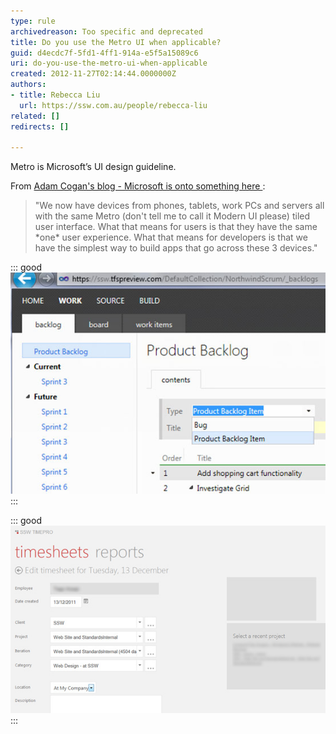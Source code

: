 ```yaml
---
type: rule
archivedreason: Too specific and deprecated
title: Do you use the Metro UI when applicable?
guid: d4ecdc7f-5fd1-4ff1-914a-e5f5a15089c6
uri: do-you-use-the-metro-ui-when-applicable
created: 2012-11-27T02:14:44.0000000Z
authors:
- title: Rebecca Liu
  url: https://ssw.com.au/people/rebecca-liu
related: []
redirects: []

---
```


Metro is Microsoft’s UI design guideline.

<!--endintro-->

From [Adam Cogan's blog - Microsoft is onto something here
](https://www.adamcogan.com/2012/11/18/microsoft-is-onto-something-here/):

> "We now have devices from phones, tablets, work PCs and servers all with the same Metro (don't tell me to call it Modern UI please) tiled user interface.
  What that means for users is that they have the same \*one\* user experience.
  What that means for developers is that we have the simplest way to build apps that go across these 3 devices."


::: good  
![Figure: Good example – TFSPreview.com adopts the Metro style](/rules/do-you-use-the-metro-ui-when-applicable/Metro-Good.jpg)  
:::

::: good  
![Figure: Good example – SSW TIMEPRO has been Metro influenced](/rules/do-you-use-the-metro-ui-when-applicable/Metro-Good2.jpg)  
:::

